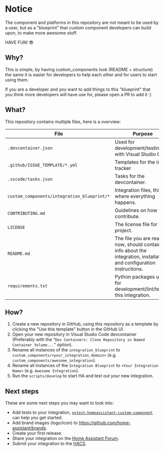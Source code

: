 # Notice

The component and platforms in this repository are not meant to be used by a
user, but as a "blueprint" that custom component developers can build
upon, to make more awesome stuff.

HAVE FUN! 😎

## Why?

This is simple, by having custom_components look (README + structure) the same
it is easier for developers to help each other and for users to start using them.

If you are a developer and you want to add things to this "blueprint" that you think more
developers will have use for, please open a PR to add it :)

## What?

This repository contains multiple files, here is a overview:

| File                                        | Purpose                                                                                                               |  Documentation                                                                                                                 |
| ------------------------------------------- | --------------------------------------------------------------------------------------------------------------------- | ------------------------------------------------------------------------------------------------------------------------------ |
| `.devcontainer.json`                        | Used for development/testing with Visual Studio Code.                                                                 | [Documentation](https://code.visualstudio.com/docs/remote/containers)                                                          |
| `.github/ISSUE_TEMPLATE/*.yml`              | Templates for the issue tracker                                                                                       | [Documentation](https://help.github.com/en/github/building-a-strong-community/configuring-issue-templates-for-your-repository) |
| `.vscode/tasks.json`                        | Tasks for the devcontainer.                                                                                           | [Documentation](https://code.visualstudio.com/docs/editor/tasks)                                                               |
| `custom_components/integration_blueprint/*` | Integration files, this is where everything happens.                                                                  | [Documentation](https://developers.home-assistant.io/docs/creating_component_index)                                            |
| `CONTRIBUTING.md`                           | Guidelines on how to contribute.                                                                                      | [Documentation](https://help.github.com/en/github/building-a-strong-community/setting-guidelines-for-repository-contributors)  |
| `LICENSE`                                   | The license file for the project.                                                                                     | [Documentation](https://help.github.com/en/github/creating-cloning-and-archiving-repositories/licensing-a-repository)          |
| `README.md`                                 | The file you are reading now, should contain info about the integration, installation and configuration instructions. | [Documentation](https://help.github.com/en/github/writing-on-github/basic-writing-and-formatting-syntax)                       |
| `requirements.txt`                          | Python packages used for development/lint/testing this integration.                                                   | [Documentation](https://pip.pypa.io/en/stable/user_guide/#requirements-files)                                                  |

## How?

1. Create a new repository in GitHub, using this repository as a template by clicking the "Use this template" button in the GitHub UI.
1. Open your new repository in Visual Studio Code devcontainer (Preferably with the "`Dev Containers: Clone Repository in Named Container Volume...`" option).
1. Rename all instances of the `integration_blueprint` to `custom_components/<your_integration_domain>` (e.g. `custom_components/awesome_integration`).
1. Rename all instances of the `Integration Blueprint` to `<Your Integration Name>` (e.g. `Awesome Integration`).
1. Run the `scripts/develop` to start HA and test out your new integration.

## Next steps

These are some next steps you may want to look into:

- Add tests to your integration, [`pytest-homeassistant-custom-component`](https://github.com/MatthewFlamm/pytest-homeassistant-custom-component) can help you get started.
- Add brand images (logo/icon) to https://github.com/home-assistant/brands.
- Create your first release.
- Share your integration on the [Home Assistant Forum](https://community.home-assistant.io/).
- Submit your integration to the [HACS](https://hacs.xyz/docs/publish/start).
